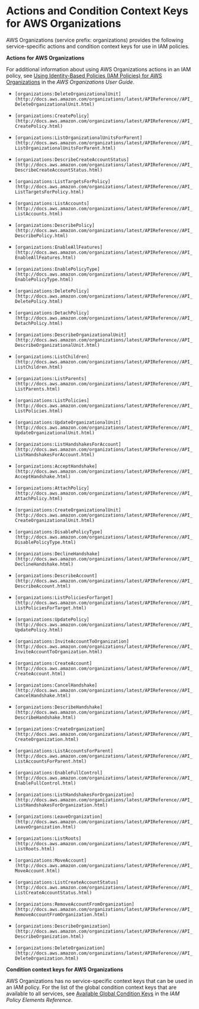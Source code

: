 # Actions and Condition Context Keys for AWS Organizations<a name="list_organizations"></a>

AWS Organizations \(service prefix: organizations\) provides the following service\-specific actions and condition context keys for use in IAM policies\.

**Actions for AWS Organizations**

For additional information about using AWS Organizations actions in an IAM policy, see [Using Identity\-Based Policies \(IAM Policies\) for AWS Organizations](http://docs.aws.amazon.com/organizations/latest/userguide/orgs_permissions_iam-policies.html) in the *AWS Organizations User Guide*\.

+ `[organizations:DeleteOrganizationalUnit](http://docs.aws.amazon.com/organizations/latest/APIReference//API_DeleteOrganizationalUnit.html)`

+ `[organizations:CreatePolicy](http://docs.aws.amazon.com/organizations/latest/APIReference//API_CreatePolicy.html)`

+ `[organizations:ListOrganizationalUnitsForParent](http://docs.aws.amazon.com/organizations/latest/APIReference//API_ListOrganizationalUnitsForParent.html)`

+ `[organizations:DescribeCreateAccountStatus](http://docs.aws.amazon.com/organizations/latest/APIReference//API_DescribeCreateAccountStatus.html)`

+ `[organizations:ListTargetsForPolicy](http://docs.aws.amazon.com/organizations/latest/APIReference//API_ListTargetsForPolicy.html)`

+ `[organizations:ListAccounts](http://docs.aws.amazon.com/organizations/latest/APIReference//API_ListAccounts.html)`

+ `[organizations:DescribePolicy](http://docs.aws.amazon.com/organizations/latest/APIReference//API_DescribePolicy.html)`

+ `[organizations:EnableAllFeatures](http://docs.aws.amazon.com/organizations/latest/APIReference//API_EnableAllFeatures.html)`

+ `[organizations:EnablePolicyType](http://docs.aws.amazon.com/organizations/latest/APIReference//API_EnablePolicyType.html)`

+ `[organizations:DeletePolicy](http://docs.aws.amazon.com/organizations/latest/APIReference//API_DeletePolicy.html)`

+ `[organizations:DetachPolicy](http://docs.aws.amazon.com/organizations/latest/APIReference//API_DetachPolicy.html)`

+ `[organizations:DescribeOrganizationalUnit](http://docs.aws.amazon.com/organizations/latest/APIReference//API_DescribeOrganizationalUnit.html)`

+ `[organizations:ListChildren](http://docs.aws.amazon.com/organizations/latest/APIReference//API_ListChildren.html)`

+ `[organizations:ListParents](http://docs.aws.amazon.com/organizations/latest/APIReference//API_ListParents.html)`

+ `[organizations:ListPolicies](http://docs.aws.amazon.com/organizations/latest/APIReference//API_ListPolicies.html)`

+ `[organizations:UpdateOrganizationalUnit](http://docs.aws.amazon.com/organizations/latest/APIReference//API_UpdateOrganizationalUnit.html)`

+ `[organizations:ListHandshakesForAccount](http://docs.aws.amazon.com/organizations/latest/APIReference//API_ListHandshakesForAccount.html)`

+ `[organizations:AcceptHandshake](http://docs.aws.amazon.com/organizations/latest/APIReference//API_AcceptHandshake.html)`

+ `[organizations:AttachPolicy](http://docs.aws.amazon.com/organizations/latest/APIReference//API_AttachPolicy.html)`

+ `[organizations:CreateOrganizationalUnit](http://docs.aws.amazon.com/organizations/latest/APIReference//API_CreateOrganizationalUnit.html)`

+ `[organizations:DisablePolicyType](http://docs.aws.amazon.com/organizations/latest/APIReference//API_DisablePolicyType.html)`

+ `[organizations:DeclineHandshake](http://docs.aws.amazon.com/organizations/latest/APIReference//API_DeclineHandshake.html)`

+ `[organizations:DescribeAccount](http://docs.aws.amazon.com/organizations/latest/APIReference//API_DescribeAccount.html)`

+ `[organizations:ListPoliciesForTarget](http://docs.aws.amazon.com/organizations/latest/APIReference//API_ListPoliciesForTarget.html)`

+ `[organizations:UpdatePolicy](http://docs.aws.amazon.com/organizations/latest/APIReference//API_UpdatePolicy.html)`

+ `[organizations:InviteAccountToOrganization](http://docs.aws.amazon.com/organizations/latest/APIReference//API_InviteAccountToOrganization.html)`

+ `[organizations:CreateAccount](http://docs.aws.amazon.com/organizations/latest/APIReference//API_CreateAccount.html)`

+ `[organizations:CancelHandshake](http://docs.aws.amazon.com/organizations/latest/APIReference//API_CancelHandshake.html)`

+ `[organizations:DescribeHandshake](http://docs.aws.amazon.com/organizations/latest/APIReference//API_DescribeHandshake.html)`

+ `[organizations:CreateOrganization](http://docs.aws.amazon.com/organizations/latest/APIReference//API_CreateOrganization.html)`

+ `[organizations:ListAccountsForParent](http://docs.aws.amazon.com/organizations/latest/APIReference//API_ListAccountsForParent.html)`

+ `[organizations:EnableFullControl](http://docs.aws.amazon.com/organizations/latest/APIReference//API_EnableFullControl.html)`

+ `[organizations:ListHandshakesForOrganization](http://docs.aws.amazon.com/organizations/latest/APIReference//API_ListHandshakesForOrganization.html)`

+ `[organizations:LeaveOrganization](http://docs.aws.amazon.com/organizations/latest/APIReference//API_LeaveOrganization.html)`

+ `[organizations:ListRoots](http://docs.aws.amazon.com/organizations/latest/APIReference//API_ListRoots.html)`

+ `[organizations:MoveAccount](http://docs.aws.amazon.com/organizations/latest/APIReference//API_MoveAccount.html)`

+ `[organizations:ListCreateAccountStatus](http://docs.aws.amazon.com/organizations/latest/APIReference//API_ListCreateAccountStatus.html)`

+ `[organizations:RemoveAccountFromOrganization](http://docs.aws.amazon.com/organizations/latest/APIReference//API_RemoveAccountFromOrganization.html)`

+ `[organizations:DescribeOrganization](http://docs.aws.amazon.com/organizations/latest/APIReference//API_DescribeOrganization.html)`

+ `[organizations:DeleteOrganization](http://docs.aws.amazon.com/organizations/latest/APIReference//API_DeleteOrganization.html)`

**Condition context keys for AWS Organizations**

AWS Organizations has no service\-specific context keys that can be used in an IAM policy\. For the list of the global condition context keys that are available to all services, see [Available Global Condition Keys](reference_policies_condition-keys.md#AvailableKeys) in the *IAM Policy Elements Reference*\.